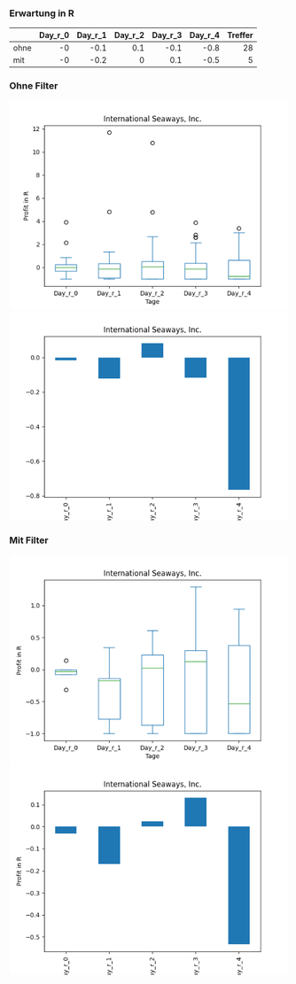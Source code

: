 ### Erwartung in R
|      |   Day_r_0 |   Day_r_1 |   Day_r_2 |   Day_r_3 |   Day_r_4 |   Treffer |
|:-----|----------:|----------:|----------:|----------:|----------:|----------:|
| ohne |        -0 |      -0.1 |       0.1 |      -0.1 |      -0.8 |        28 |
| mit  |        -0 |      -0.2 |       0   |       0.1 |      -0.5 |         5 |

### Ohne Filter
![image info](./data/INSW_box_all.png)
![image info](./data/INSW_median_all.png)

### Mit Filter
![image info](./data/INSW_box_filtered.png)
![image info](./data/INSW_median_filtered.png)